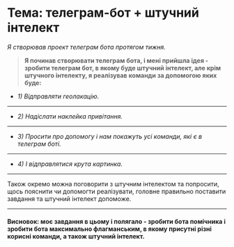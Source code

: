 # Тема: телеграм-бот + штучний інтелект

*Я створював проект телеграм бота протягом тижня.*

>__Я починав створювати телеграм бота, і мені прийшла ідея - зробити телеграм бот, в якому буде штучний інтелект, але крім штучного інтелекту, я реалізував команди за допомогою яких буде:__

- *1) Відправляти геолакацію.*
___
- *2) Надіслати наклейка привітання.*
___
- *3) Просити про допомогу і нам покажуть усі команди, які є в телеграм боті.*
___
- *4) І відправлятися крута картинка.*
___

Також окремо можна поговорити з штучним інтелектом та попросити, щось пояснити чи допомогти реалізувати, головне правильно поставити завдання та штучний інтелект допоможе.
___

#### Висновок: моє завдання в цьому і полягало - зробити бота помічника і зробити бота максимально флагманським, в якому присутні різні корисні команди, а також штучний інтелект.